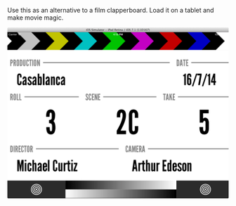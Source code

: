 Use this as an alternative to a film clapperboard. Load it on a tablet and make
movie magic.

![Clapper Screenshot](https://raw.githubusercontent.com/mminer/clapper/master/screenshot.png)
